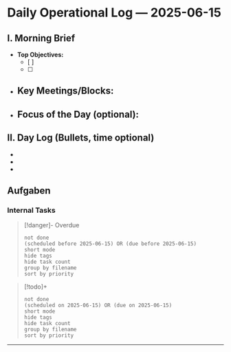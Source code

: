 
# Daily Operational Log — 2025-06-15

## I. Morning Brief

- **Top Objectives:**
  - [ ]
  - [ ]
- **Key Meetings/Blocks:**
  -
- **Focus of the Day (optional):**
  -

## II. Day Log (Bullets, time optional)

-
-
-

## Aufgaben

### Internal Tasks

> [!danger]- Overdue
>```tasks
>not done
>(scheduled before 2025-06-15) OR (due before 2025-06-15)
>short mode
>hide tags
>hide task count
>group by filename
>sort by priority
>```

> [!todo]+
>```tasks
>not done
>(scheduled on 2025-06-15) OR (due on 2025-06-15)
>short mode
>hide tags
>hide task count
>group by filename
>sort by priority
>```

---
